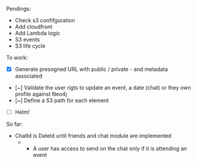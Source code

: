 Pendings:
* Check s3 confifguration
* Add cloudfront
* Add Lambda logic
* S3 events
* S3 life cycle


To work:
- [x] Generate presogned URL with public / private - and metadata associated
- [~] Validate the user rigts to update an event, a date (chat) or they own profile against Neo4j
- [~] Define a S3 path for each element
- [ ] Helm!


So far:
- ChatId is DateId until friends and chat module are implemented
    - - A user has access to send on the chat only if it is attending an event